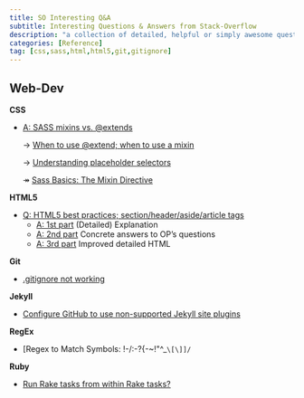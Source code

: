 ```yaml
---
title: SO Interesting Q&A
subtitle: Interesting Questions & Answers from Stack-Overflow
description: "a collection of detailed, helpful or simply awesome questions & answers from Stack-Overflow, with related links and articles"
categories: [Reference]
tag: [css,sass,html,html5,git,gitignore]
---
```


## Web-Dev

**CSS**

* [A: SASS mixins vs. @extends](http://stackoverflow.com/a/30744854/2245329)

  &rarr; [When to use @extend; when to use a mixin](http://csswizardry.com/2014/11/when-to-use-extend-when-to-use-a-mixin/)

  &rarr; [Understanding placeholder selectors](http://thesassway.com/intermediate/understanding-placeholder-selectors)

  &#8608; [Sass Basics: The Mixin Directive](https://www.sitepoint.com/sass-basics-the-mixin-directive/)

**HTML5**

* [Q: HTML5 best practices; section/header/aside/article tags](http://stackoverflow.com/questions/4781077/html5-best-practices-section-header-aside-article-tags)
  * [A: 1st part](http://stackoverflow.com/a/26579514/2245329) (Detailed) Explanation
  * [A: 2nd part](http://stackoverflow.com/a/26695892/2245329) Concrete answers to OP’s questions
  * [A: 3rd part](http://stackoverflow.com/a/26642108/2245329) Improved detailed HTML


**Git**

* [.gitignore not working](http://stackoverflow.com/a/32377642/2245329)


**Jekyll**

* [Configure GitHub to use non-supported Jekyll site plugins](http://stackoverflow.com/a/28252200/2245329)

**RegEx**

* [Regex to Match Symbols: !$%^&*()_+|~-=`{}[]:";'<>?,./](http://stackoverflow.com/a/8359631/2245329): `/[$-/:-?{-~!"^_`\[\]]/`

**Ruby**

* [Run Rake tasks from within Rake tasks?](http://stackoverflow.com/a/1290119/2245329)
